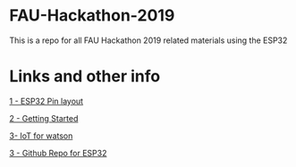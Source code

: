 # FAU-Hackathon-2019
This is a repo for all FAU Hackathon 2019 related materials using the ESP32

# Links and other info
[1 - ESP32 Pin layout](http://forum.fritzing.org/t/esp32s-hiletgo-dev-boad-with-pinout-template/5357)

[2 - Getting Started](https://randomnerdtutorials.com/getting-started-with-esp32/)

[3- IoT for watson](https://developer.ibm.com/recipes/tutorials/connect-an-esp32-to-the-watson-iot-platform/)

[3 - Github Repo for ESP32](https://github.com/espressif/arduino-esp32)
